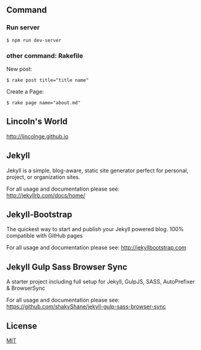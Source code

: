 ## Command

### Run server

    $ npm run dev-server

### other command: Rakefile

New post:

    $ rake post title="title name"

Create a Page:

    $ rake page name="about.md"

## Lincoln's World

<http://lincolnge.github.io>

## Jekyll

Jekyll is a simple, blog-aware, static site generator perfect for personal, project, or organization sites.

For all usage and documentation please see: <http://jekyllrb.com/docs/home/>

## Jekyll-Bootstrap

The quickest way to start and publish your Jekyll powered blog. 100% compatible with GitHub pages

For all usage and documentation please see: <http://jekyllbootstrap.com>

## Jekyll Gulp Sass Browser Sync

A starter project including full setup for Jekyll, GulpJS, SASS, AutoPrefixer & BrowserSync

For all usage and documentation please see: <https://github.com/shakyShane/jekyll-gulp-sass-browser-sync>

## License

[MIT](http://opensource.org/licenses/MIT)
